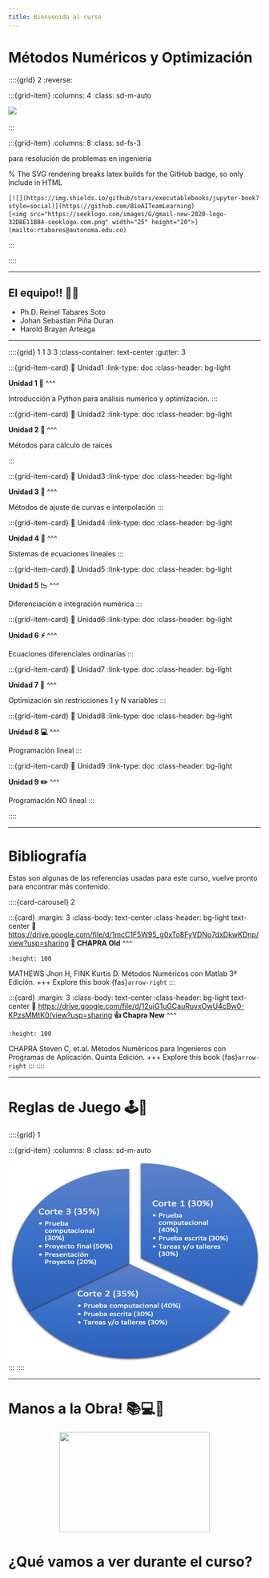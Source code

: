 ```yaml
---
title: Bienvenida al curso
---
```

# Métodos Numéricos y Optimización
::::{grid} 2
:reverse:

:::{grid-item}
:columns: 4
:class: sd-m-auto

<img src="https://www.autonoma.edu.co/sites/default/files/Universidad_Autonoma_de_Manizales.png" />

:::

:::{grid-item}
:columns: 8
:class: sd-fs-3

para resolución de problemas en ingeniería
<!-- 
    ```{button-ref} start/your-first-book
    :ref-type: doc
    :color: primary
    :class: sd-rounded-pill float-left
    Get started
    ```
-->

% The SVG rendering breaks latex builds for the GitHub badge, so only include in HTML
```{only} html
[![](https://img.shields.io/github/stars/executablebooks/jupyter-book?style=social)](https://github.com/BioAITeamLearning)
[<img src="https://seeklogo.com/images/G/gmail-new-2020-logo-32DBE11BB4-seeklogo.com.png" width="25" height="20">](mailto:rtabares@autonoma.edu.co)
```

:::

::::

---

## El equipo!! 🦾🧠

- Ph.D. Reinel Tabares Soto
- Johan Sebastian Piña Duran
- Harold Brayan Arteaga

---

::::{grid} 1 1 3 3
:class-container: text-center
:gutter: 3

:::{grid-item-card}
:link: Unidad1
:link-type: doc
:class-header: bg-light

**Unidad 1 🐍**
^^^

Introducción a Python para análisis numérico y optimización.
:::

:::{grid-item-card}
:link: Unidad2
:link-type: doc
:class-header: bg-light

**Unidad 2 📍**
^^^

Métodos para cálculo de raices

:::

:::{grid-item-card}
:link: Unidad3
:link-type: doc
:class-header: bg-light

**Unidad 3 🏁**
^^^

Métodos de ajuste de curvas e interpolación
:::

:::{grid-item-card}
:link: Unidad4
:link-type: doc
:class-header: bg-light

**Unidad 4 🚀**
^^^

Sistemas de ecuaciones lineales
:::

:::{grid-item-card}
:link: Unidad5
:link-type: doc
:class-header: bg-light

**Unidad 5 📉**
^^^

Diferenciación e integración numérica
:::

:::{grid-item-card}
:link: Unidad6
:link-type: doc
:class-header: bg-light

**Unidad 6 ⚡**
^^^

Ecuaciones diferenciales ordinarias
:::

:::{grid-item-card}
:link: Unidad7
:link-type: doc
:class-header: bg-light

**Unidad 7 🔋**
^^^

Optimización sin restricciones 1 y N variables
:::

:::{grid-item-card}
:link: Unidad8
:link-type: doc
:class-header: bg-light

**Unidad 8 💻**
^^^

Programación lineal
:::

:::{grid-item-card}
:link: Unidad9
:link-type: doc
:class-header: bg-light

**Unidad 9 ✏️**
^^^

Programación NO lineal
:::

::::

---

# Bibliografía
Estas son algunas de las referencias usadas para este curso, vuelve pronto para encontrar más contenido.

::::{card-carousel} 2

:::{card}
:margin: 3
:class-body: text-center
:class-header: bg-light text-center
:link: https://drive.google.com/file/d/1mcC1F5W95_g0xTo8FyVDNo7dxDkwKDnp/view?usp=sharing
**💬 CHAPRA Old**
^^^
```{image} https://pictures.abebooks.com/inventory/13138039801.jpg
:height: 100
```

MATHEWS Jhon H, FINK Kurtis D. Métodos Numéricos con Matlab 3ª Edición.
+++
Explore this book {fas}`arrow-right`
:::

:::{card}
:margin: 3
:class-body: text-center
:class-header: bg-light text-center
:link: https://drive.google.com/file/d/12ujG1uGCauRuvxOwU4cBw0-KPzsMMtK0/view?usp=sharing
**👍 Chapra New**
^^^
```{image} https://www.ingebook.com/ib/pimg/Ingebook/00100_0000003075_4250.png
:height: 100
```

CHAPRA Steven C, et.al. Métodos Numéricos para Ingenieros con Programas de Aplicación. Quinta Edición.
+++
Explore this book {fas}`arrow-right`
:::
::::

---

# Reglas de Juego 🕹️📏

::::{grid} 1

:::{grid-item}
:columns: 8
:class: sd-m-auto

<img src="https://github.com/BioAITeamLearning/Metodos_2023_03_UAM/blob/main/images/Evaluacion.png?raw=true" width="600" height="400" />
:::
::::

---

# Manos a la Obra! 📚💻🐍

<div style="text-align: center;">
  <img src="https://pbs.twimg.com/media/DRgJwpFVwAAoUTD.jpg" width="300" height="200" />
</div>

# ¿Qué vamos a ver durante el curso?

```{tableofcontents}
```